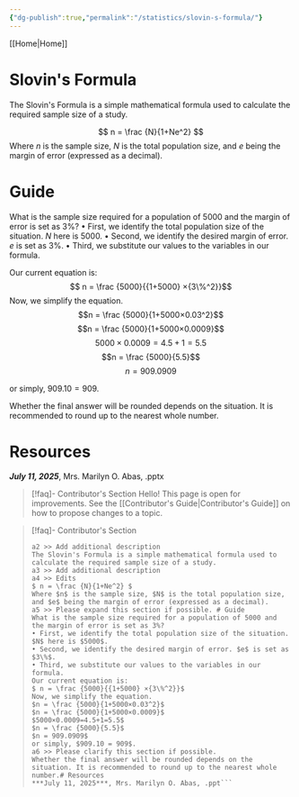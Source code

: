 ```yaml
---
{"dg-publish":true,"permalink":"/statistics/slovin-s-formula/"}
---
```


[[Home\|Home]]

# Slovin's Formula

The Slovin's Formula is a simple mathematical formula used to calculate the required sample size of a study.

$$ n = \frac {N}{1+Ne^2} $$
Where $n$ is the sample size, $N$ is the total population size, and $e$ being the margin of error (expressed as a decimal).

# Guide

What is the sample size required for a population of 5000 and the margin of error is set as 3%?
 • First, we identify the total population size of the situation. $N$ here is $5000$.
 • Second, we identify the desired margin of error. $e$ is set as $3\%$.
 • Third, we substitute our values to the variables in our formula.

Our current equation is:
$$ n = \frac {5000}{{1+5000} ×{3\%^2}}$$
Now, we simplify the equation.
$$n = \frac {5000}{1+5000×0.03^2}$$
$$n = \frac {5000}{1+5000×0.0009}$$
$$5000×0.0009=4.5+1=5.5$$
$$n = \frac {5000}{5.5}$$
$$n = 909.0909$$

or simply, $909.10 = 909$. 

Whether the final answer will be rounded depends on the situation. It is recommended to round up to the nearest whole number.

# Resources
***July 11, 2025***, Mrs. Marilyn O. Abas, .pptx



>[!faq]- Contributor's Section
Hello! This page is open for improvements. See the [[Contributor's Guide\|Contributor's Guide]] on how to propose changes to a topic.

>[!faq]- Contributor's Section
>```a1 >>> Slovin's Formula
>a2 >> Add additional description
>The Slovin's Formula is a simple mathematical formula used to calculate the required sample size of a study.
>a3 >> Add additional description
>a4 >> Edits
>$ n = \frac {N}{1+Ne^2} $
>Where $n$ is the sample size, $N$ is the total population size, and $e$ being the margin of error (expressed as a decimal).
>a5 >> Please expand this section if possible. # Guide
>What is the sample size required for a population of 5000 and the margin of error is set as 3%?
 >• First, we identify the total population size of the situation. $N$ here is $5000$.
 >• Second, we identify the desired margin of error. $e$ is set as $3\%$.
 >• Third, we substitute our values to the variables in our formula.
>Our current equation is:
>$ n = \frac {5000}{{1+5000} ×{3\%^2}}$
>Now, we simplify the equation.
>$n = \frac {5000}{1+5000×0.03^2}$
>$n = \frac {5000}{1+5000×0.0009}$
>$5000×0.0009=4.5+1=5.5$
>$n = \frac {5000}{5.5}$
>$n = 909.0909$
>or simply, $909.10 = 909$. 
>a6 >> Please clarify this section if possible.
>Whether the final answer will be rounded depends on the situation. It is recommended to round up to the nearest whole number.# Resources
>***July 11, 2025***, Mrs. Marilyn O. Abas, .ppt```



